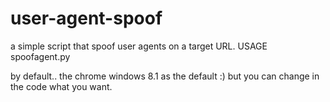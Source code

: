 # user-agent-spoof
a simple script that spoof user agents on a target URL.
USAGE spoofagent.py <URL>

by default.. the chrome windows 8.1 as the default :) but you can change in the code what you want.

